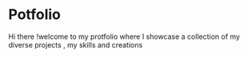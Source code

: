 # Potfolio
Hi there !welcome to my protfolio where I showcase a collection of my diverse projects , my skills and creations
